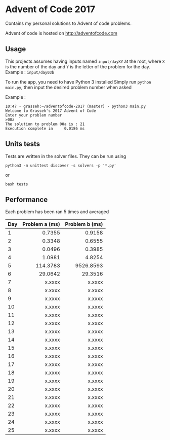 # Advent of Code 2017

Contains my personal solutions to Advent of code problems.

Advent of code is hosted on http://adventofcode.com

## Usage

This projects assumes having inputs named ```input/dayXY``` at the root, where ```X``` is the number of the day and ```Y``` is the letter of the problem for the day.
Example : ```input/day03b```

To run the app, you need to have Python 3 installed
Simply run ```python main.py```, then input the desired problem number when asked

Example :
```
10:47 - grasseh:~/adventofcode-2017 (master) - python3 main.py
Welcome to Grasseh's 2017 Advent of Code
Enter your problem number
>00a
The solution to problem 00a is : 21
Execution complete in     0.0186 ms
```

## Units tests

Tests are written in the solver files. They can be run using

```
python3 -m unittest discover -s solvers -p '*.py'
```

or
```
bash tests
```

## Performance

Each problem has been ran 5 times and averaged

| Day | Problem a (ms) | Problem b (ms) |
|-----|---------------:|---------------:|
|1    |0.7355          |0.9158          |
|2    |0.3348          |0.6555          |
|3    |0.0496          |0.3985          |
|4    |1.0981          |4.8254          |
|5    |114.3783        |9526.8593       |
|6    |29.0642         |29.3516         |
|7    |x.xxxx          |x.xxxx          |
|8    |x.xxxx          |x.xxxx          |
|9    |x.xxxx          |x.xxxx          |
|10   |x.xxxx          |x.xxxx          |
|11   |x.xxxx          |x.xxxx          |
|12   |x.xxxx          |x.xxxx          |
|13   |x.xxxx          |x.xxxx          |
|14   |x.xxxx          |x.xxxx          |
|15   |x.xxxx          |x.xxxx          |
|16   |x.xxxx          |x.xxxx          |
|17   |x.xxxx          |x.xxxx          |
|18   |x.xxxx          |x.xxxx          |
|19   |x.xxxx          |x.xxxx          |
|20   |x.xxxx          |x.xxxx          |
|21   |x.xxxx          |x.xxxx          |
|22   |x.xxxx          |x.xxxx          |
|23   |x.xxxx          |x.xxxx          |
|24   |x.xxxx          |x.xxxx          |
|25   |x.xxxx          |x.xxxx          |
